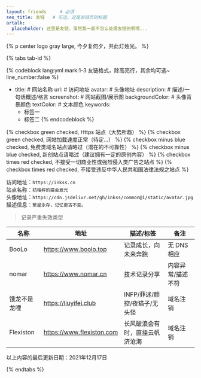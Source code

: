 ```yaml
---
layout: friends     # 必须
seo_title: 友链   # 可选，这是友链页的标题
artalk:
  placeholder: 这里是友链，虽然我一直不怎么处理友链的啊喂...
---
```


{% p center logo gray large, 今夕复何夕，共此灯烛光。 %}

<!-- more -->

{% tabs tab-id %}

<!-- tab <i class="fad fa-galaxy"></i><i style="font-weight: normal;font-style: normal;">&nbsp;举个栗子</i> -->

{% codeblock lang:yml mark:1-3 友链格式，除高亮行，其余均可选~ line_number:false %}
- title: # 网站名称
  url: # 访问地址
  avatar: # 头像地址
  description: # 描述/一句话概述/格言
  screenshot: # 网站截图/展示图
  backgroundColor: # 头像背景颜色
  textColor: # 文本颜色
  keywords:
    - 标签一
    - 标签二
{% endcodeblock %}

<!-- endtab -->

<!-- tab <i class="fad fa-greater-than-equal"></i><i style="font-weight: normal;font-style: normal;">&nbsp;前置要求 </i> -->

{% checkbox green checked, Https 站点（大势所趋） %}
{% checkbox green checked, 网站加载速度正常（待定...） %}
{% checkbox minus blue checked, 免费类域名站点请略过（潜在的不可靠性） %}
{% checkbox minus blue checked, 新创站点请略过（建议拥有一定的原创内容） %}
{% checkbox times red checked, 不接受一切商业性或强烈侵入类广告之站点 %}
{% checkbox times red checked, 不接受违反中华人民共和国法律法规之站点 %}

<!-- endtab -->

<!-- tab <i class="fad fa-cannabis logoColor"></i><i style="font-weight: normal;font-style: normal;">&nbsp;本站信息 </i>  -->

<p>
<span class='not-select'>访问地址：</span><code>https://inkss.cn</code><br>
<span class='not-select'>站点名称：</span><code>枋柚梓的猫会发光</code><br>
<span class='not-select'>头像地址：</span><code>https://cdn.jsdelivr.net/gh/inkss/common@1/static/avatar.jpg</code><br>
<span class='not-select'>描述信息：</span><code>繁星永存，记忆更古不变。</code>
</p>

<!-- endtab -->

<!-- tab <i class="fad fa-bug logoColor"></i><i style="font-weight: normal;font-style: normal;">&nbsp;失效链接 </i>  -->

> 记录严重失效类型

| 名称         | 地址                      | 描述/标签                      | 备注              |
| ------------ | ------------------------- | ------------------------------ | ----------------- |
| BooLo        | https://www.boolo.top     | 记录成长，向未来奔跑           | 无 DNS 相应       |
| nomar        | https://www.nomar.cn      | 技术记录分享                   | 内容异常/描述不符 |
| 饿龙不是龙哩 | https://liuyifei.club     | INFP/菲迷/颜控/夜猫子/无头怪   | 域名注销          |
| Flexiston    | https://www.flexiston.com | 长风破浪会有时，直挂云帆济沧海 | 域名注销          |

以上内容的最后更新日期：2021年12月17日

<!-- endtab -->

{% endtabs %}
